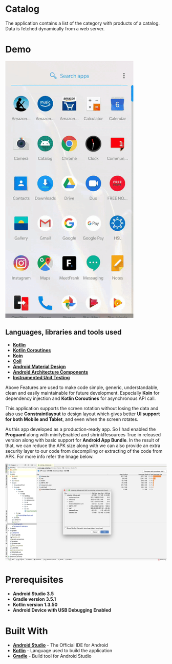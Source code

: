 # Catalog

The application contains a list of the category with products of a catalog. Data is fetched
dynamically from a web server.

# Demo
![Catalog](screenshots/Catalog_apk_demo.gif)

## Languages, libraries and tools used

* __[Kotlin](https://developer.android.com/kotlin)__
* __[Kotlin Coroutines](https://kotlinlang.org/docs/reference/coroutines-overview.html)__
* __[Koin](https://github.com/InsertKoinIO/koin)__
* __[Coil](https://coil-kt.github.io/coil/getting_started/)__
* __[Android Material Design](https://material.io/components/)__
* __[Android Architecture Components](https://developer.android.com/topic/libraries/architecture/index.html)__
* __[Instrumented Unit Testing](https://developer.android.com/training/testing/unit-testing/instrumented-unit-tests)__

Above Features are used to make code simple, generic, understandable, clean and easily maintainable
for future development. Especially **Koin** for dependency injection and **Kotlin Coroutines** for
asynchronous API call.

This application supports the screen rotation without losing the data and also use **Constraintlayout** to design layout which
gives better **UI support for both Mobile and Tablet**, and even when the screen rotates.

As this app developed as a production-ready app. So I had enabled the **Proguard** along with minifyEnabled
and shrinkResources True in released version along with basic support for **Android App Bundle**.
In the result of that, we can reduce the APK size along with we can also provide an extra security layer
to our code from decompiling or extracting of the code from APK. For more info refer the Image below.

![Apk Analyser](screenshots/Catalog_Apk_Analyser.png)

# Prerequisites
* __Android Studio 3.5__
* __Gradle version 3.5.1__
* __Kotlin version 1.3.50__
* __Android Device with USB Debugging Enabled__

# Built With

* __[Android Studio](https://developer.android.com/studio/index.html)__ - The Official IDE for Android
* __[Kotlin](https://developer.android.com/kotlin)__ - Language used to build the application
* __[Gradle](https://gradle.org)__ - Build tool for Android Studio